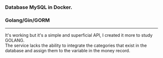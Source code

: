 ### Database MySQL in Docker. </br>
### Golang/Gin/GORM </br>

---

It's working but it's a simple and superficial API, I created it more to study GOLANG. </br>
The service lacks the ability to integrate the categories that exist in the database and assign them to the variable in the money record.
